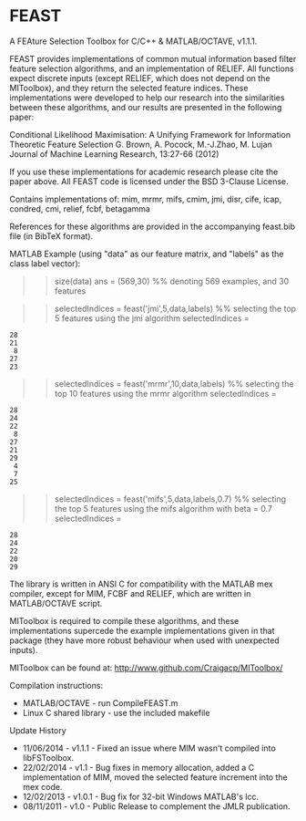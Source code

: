 FEAST
=====

A FEAture Selection Toolbox for C/C++ &amp; MATLAB/OCTAVE, v1.1.1.

FEAST provides implementations of common mutual information based filter
feature selection algorithms, and an implementation of RELIEF. All
functions expect discrete inputs (except RELIEF, which does not depend
on the MIToolbox), and they return the selected feature indices. These
implementations were developed to help our research into the similarities
between these algorithms, and our results are presented in the following paper:

 Conditional Likelihood Maximisation: A Unifying Framework for Information Theoretic Feature Selection
 G. Brown, A. Pocock, M.-J.Zhao, M. Lujan
 Journal of Machine Learning Research, 13:27-66 (2012)

If you use these implementations for academic research please cite the paper above.
All FEAST code is licensed under the BSD 3-Clause License.

Contains implementations of:
   mim, mrmr, mifs, cmim, jmi, disr, cife, icap, condred, cmi, relief, fcbf, betagamma

References for these algorithms are provided in the accompanying feast.bib file (in BibTeX format).

MATLAB Example (using "data" as our feature matrix, and "labels" as the class label vector):

>> size(data)
ans = 
     (569,30)                                     %% denoting 569 examples, and 30 features

>> selectedIndices = feast('jmi',5,data,labels) %% selecting the top 5 features using the jmi algorithm
selectedIndices =

    28
    21
     8
    27
    23

>> selectedIndices = feast('mrmr',10,data,labels) %% selecting the top 10 features using the mrmr algorithm
selectedIndices =

    28
    24
    22
     8
    27
    21
    29
     4
     7
    25

>> selectedIndices = feast('mifs',5,data,labels,0.7) %% selecting the top 5 features using the mifs algorithm with beta = 0.7
selectedIndices =

    28
    24
    22
    20
    29

The library is written in ANSI C for compatibility with the MATLAB mex compiler,
except for MIM, FCBF and RELIEF, which are written in MATLAB/OCTAVE script.

MIToolbox is required to compile these algorithms, and these implementations
supercede the example implementations given in that package (they have more robust behaviour 
when used with unexpected inputs).

MIToolbox can be found at:
 http://www.github.com/Craigacp/MIToolbox/

Compilation instructions:
 - MATLAB/OCTAVE - run CompileFEAST.m
 - Linux C shared library - use the included makefile

Update History
 - 11/06/2014 - v1.1.1 - Fixed an issue where MIM wasn't compiled into libFSToolbox.
 - 22/02/2014 - v1.1 - Bug fixes in memory allocation, added a C implementation of MIM, moved the selected feature increment into the mex code.
 - 12/02/2013 - v1.0.1 - Bug fix for 32-bit Windows MATLAB's lcc.
 - 08/11/2011 - v1.0 - Public Release to complement the JMLR publication.

